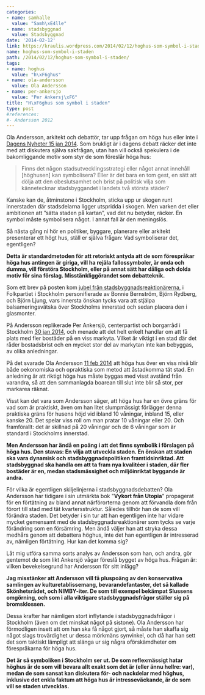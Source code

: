 ```yaml
---
categories:
- name: samhalle
  value: "Samh\xE4lle"
- name: stadsbyggnad
  value: Stadsbyggnad
date: '2014-02-12'
link: https://kraulis.wordpress.com/2014/02/12/hoghus-som-symbol-i-staden/
name: hoghus-som-symbol-i-staden
path: /2014/02/12/hoghus-som-symbol-i-staden/
tags:
- name: hoghus
  value: "h\xF6ghus"
- name: ola-andersson
  value: Ola Andersson
- name: per-ankersjo
  value: "Per Ankersj\xF6"
title: "H\xF6ghus som symbol i staden"
type: post
#references:
#- Andersson 2012
---
```

Ola Andersson, arkitekt och debattör, tar upp frågan om höga hus eller inte i [Dagens Nyheter 15 jan 2014](http://www.dn.se/kultur-noje/kulturdebatt/darfor-drabbas-politiker-av-hoga-hus-febern/). Som brukligt är i dagens debatt räcker det inte med att diskutera själva sakfrågan, utan han vill också spekulera i de bakomliggande motiv som styr de som föreslår höga hus:

> Finns det någon stadsutvecklingsstrategi eller något annat innehåll [höghusen] kan symbolisera? Eller är det bara en tom gest, en sätt att dölja att den obeslutsamhet och brist på politisk vilja som kännetecknar stadsbyggandet i landets två största städer?

Kanske kan de, åtminstone i Stockholm, sticka upp ur skogen runt innerstaden där stadsdelarna ligger utspridda i skogen. Men varken det eller ambitionen att ”sätta staden på kartan”, vad det nu betyder, räcker. En symbol måste symbolisera något. I annat fall är den meningslös.

Så nästa gång ni hör en politiker, byggare, planerare eller arkitekt presenterar ett högt hus, ställ er själva frågan: Vad symboliserar det, egentligen?

**Detta är standardmetoden för att retoriskt antyda att de som förespråkar höga hus antingen är giriga, vill ha rejäla fallossymboler, är onda och dumma, vill förstöra Stockholm, eller på annat sätt har dåliga och dolda motiv för sina förslag. Misstänkliggörandet som debatteknik.**

Som ett brev på posten kom [jubel från stadsbyggnadsreaktionärerna](http://www.stockholmskyline.se/2014/01/markligt-svar-i-skyskrapedebatten/), i Folkpartiet i Stockholm personifierade av Bonnie Bernström, Björn Rydberg, och Björn Ljung, vars innersta önskan tycks vara att stjälpa balsameringsvätska över Stockholms innerstad och sedan placera den i glasmonter.

På Andersson replikerade Per Ankersjö, centerpartist och borgarråd i Stockholm [30 jan 2014](http://www.dn.se/kultur-noje/kulturdebatt/per-ankersjo-klimatsmart-att-bygga-hoga-hus/), och menade att det helt enkelt handlar om att få plats med fler bostäder på en viss markyta. Vilket är viktigt i en stad där det råder bostadsbrist och en mycket stor del av markytan inte kan bebyggas, av olika anledningar.

På det svarade Ola Andersson [11 feb 2014](http://www.dn.se/kultur-noje/kulturdebatt/tatbebyggda-kvarter-ger-fler-bostader-an-enstaka-hoga-hus/) att höga hus över en viss nivå blir både oekonomiska och opraktiska som metod att åstadkomma tät stad. En anledning är att riktigt höga hus måste byggas med visst avstånd från varandra, så att den sammanlagda boarean till slut inte blir så stor, per markarea räknat.

Visst kan det vara som Andersson säger, att höga hus har en övre gräns för vad som är praktiskt, även om han litet slumpmässigt förlägger denna praktiska gräns för husens höjd vid ibland 10 våningar, inbland 15, eller kanske 20. Det spelar viss roll om man pratar 10 våningar eller 20. Och framförallt: det är skillnad på 20 våningar och de 6 våningar som är standard i Stockholms innerstad.

**Men Andersson har ändå en poäng i att det finns symbolik i förslagen på höga hus. Den stavas: En vilja att utveckla staden. En önskan att staden ska vara dynamisk och stadsbyggnadspolitiken framtidsinriktad. Att stadsbyggnad ska handla om att ta fram nya kvalitéer i staden, där fler bostäder är en, medan stadsmässighet och miljöinriktat byggande är andra.**

För vilka är egentligen skiljelinjerna i stadsbyggnadsdebatten? Ola Andersson har tidigare i sin utmärkta bok "**Vykort från Utopia**" propagerat för en förtätning av bland annat närförorterna genom att förvandla dom från förort till stad med tät kvartersstruktur. Således tillhör han de som vill förändra staden. Det betyder i sin tur att han egentligen inte har vidare mycket gemensamt med de stadsbyggnadsreaktionärer som tycks se varje förändring som en försämring. Men ändå väljer han att stryka dessa medhårs genom att debattera höghus, inte det han egentligen är intresserad av, nämligen förtätning. Hur kan det komma sig?

Låt mig utföra samma sorts analys av Andersson som han, och andra, gör gentemot de som likt Ankersjö vågar föreslå bygget av höga hus. Frågan är: vilken bevekelsegrund har Andersson för sitt inlägg?

**Jag misstänker att Andersson vill få pluspoäng av den konservativa samlingen av kulturetablissemang, bevarandefantaster, det så kallade Skönhetsrådet, och NIMBY-iter. De som till exempel bekämpat Slussens omgörning, och som i alla viktigare stadsbyggnadsfrågor ställer sig på bromsklossen.**

Dessa krafter har nämligen stort inflytande i stadsbyggnadsfrågor i Stockholm (även om det minskat något på sistone). Ola Andersson har förmodligen insett att om han ska få något gjort, så måste han skaffa sig något slags trovärdighet ur dessa mörkmäns synvinkel, och då har han sett det som taktiskt lämpligt att slänga ur sig några oförskämdheter om förespråkarna för höga hus.

**Det är så symboliken i Stockholm ser ut. De som reflexmässigt hatar höghus är de som vill bevara allt exakt som det är (eller ännu hellre: var), medan de som sansat kan diskutera för- och nackdelar med höghus, inklusive det enkla faktum att höga hus är intresseväckande, är de som vill se staden utvecklas.**
